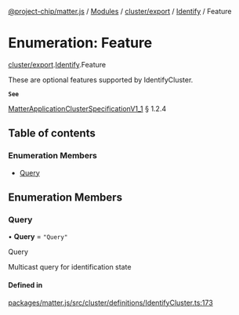 [@project-chip/matter.js](../README.md) / [Modules](../modules.md) / [cluster/export](../modules/cluster_export.md) / [Identify](../modules/cluster_export.Identify.md) / Feature

# Enumeration: Feature

[cluster/export](../modules/cluster_export.md).[Identify](../modules/cluster_export.Identify.md).Feature

These are optional features supported by IdentifyCluster.

**`See`**

[MatterApplicationClusterSpecificationV1_1](../interfaces/spec_export.MatterApplicationClusterSpecificationV1_1.md) § 1.2.4

## Table of contents

### Enumeration Members

- [Query](cluster_export.Identify.Feature.md#query)

## Enumeration Members

### Query

• **Query** = ``"Query"``

Query

Multicast query for identification state

#### Defined in

[packages/matter.js/src/cluster/definitions/IdentifyCluster.ts:173](https://github.com/project-chip/matter.js/blob/e87b236f/packages/matter.js/src/cluster/definitions/IdentifyCluster.ts#L173)
